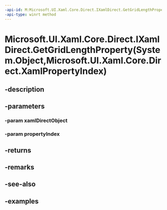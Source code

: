 ```yaml
---
-api-id: M:Microsoft.UI.Xaml.Core.Direct.IXamlDirect.GetGridLengthProperty(System.Object,Microsoft.UI.Xaml.Core.Direct.XamlPropertyIndex)
-api-type: winrt method
---
```


# Microsoft.UI.Xaml.Core.Direct.IXamlDirect.GetGridLengthProperty(System.Object,Microsoft.UI.Xaml.Core.Direct.XamlPropertyIndex)

<!--
public Windows.UI.Xaml.GridLength GetGridLengthProperty (object xamlDirectObject, Microsoft.UI.Xaml.Core.Direct.XamlPropertyIndex propertyIndex);
-->

## -description

## -parameters

### -param xamlDirectObject

### -param propertyIndex

## -returns

## -remarks

## -see-also

## -examples

